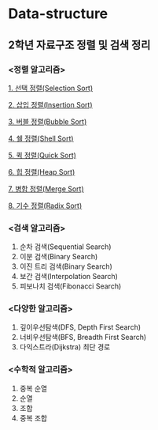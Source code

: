 # Data-structure
## 2학년 자료구조 정렬 및 검색 정리

### <정렬 알고리즘>
[1. 선택 정렬(Selection Sort)](Data-structure/Sort/)

[2. 삽입 정렬(Insertion Sort)](Data-structure/Sort/InsertionSort.c)

[3. 버블 정렬(Bubble Sort)](Data-structure/Sort/BubbleSort.c)

[4. 쉘 정렬(Shell Sort)](Data-structure/Sort/ShellSort.c)

[5. 퀵 정렬(Quick Sort)](Data-structure/Sort/QuickSort.c)

[6. 힙 정렬(Heap Sort)](Data-structure/Sort/HeapSort.c)

[7. 병합 정렬(Merge Sort)](Data-structure/Sort/MergeSort.c)

[8. 기수 정렬(Radix Sort)](Data-structure/Sort/RadixSortt.c)



### <검색 알고리즘>
1. 순차 검색(Sequential Search)
2. 이분 검색(Binary Search)
3. 이진 트리 검색(Binary Search)
4. 보간 검색(Interpolation Search)
5. 피보나치 검색(Fibonacci Search)



### <다양한 알고리즘>
1. 깊이우선탐색(DFS, Depth First Search)
2. 너비우선탐색(BFS, Breadth First Search)
3. 다익스트라(Dijkstra) 최단 경로



### <수학적 알고리즘>
1. 중복 순열
2. 순열
3. 조합
4. 중복 조합

